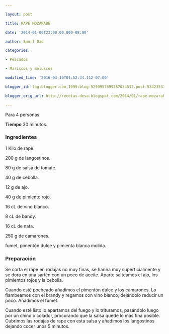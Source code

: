 ```yaml
---

layout: post

title: RAPE MOZÁRABE

date: '2014-01-06T23:00:00.000-08:00'

author: Smurf Dad

categories:

- Pescados

- Mariscos y moluscos

modified_time: '2016-03-16T01:52:34.112-07:00'

blogger_id: tag:blogger.com,1999:blog-5299957599287034512.post-5342353740375416003

blogger_orig_url: http://recetas-desa.blogspot.com/2014/01/rape-mozarabe.html

---
```


Para 4 personas.

<b>Tiempo</b> 30 minutos.

<h3>Ingredientes</h3>

1 Kilo de rape.

200 g de langostinos.

80 g de salsa de tomate.

40 g de cebolla.

12 g de ajo.

40 g de pimiento rojo.

16 cL de vino blanco.

8 cL de bandy.

16 cL de nata.

250 g de camarones.

fumet, pimentón dulce y pimienta blanca molida.

<h3>Preparación</h3>

Se corta el rape en rodajas no muy finas, se harina muy superficialmente y se dora en una sartén con un poco de aceite. Aparte salteamos el ajo, los pimientos rojos y la cebolla.

Cuando esté pocheado añadimos el pimentón dulce y los camarones. Lo flambeamos con el brandy y regamos con vino blanco, dejándolo reducir un poco. Añadimos el fumet.

Cuando esté listo lo apartamos del fuego y lo trituramos, pasándolo luego por un chino o colador, procurando que la salsa quede lo más fina posible. Cubrimos las rodajas de rape con esta salsa y añadimos los langostinos dejando cocer unos 5 minutos.